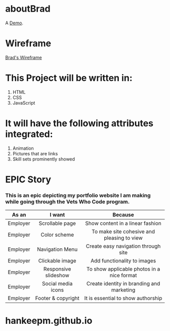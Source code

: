 # aboutBrad

A [Demo](https://bhankee.github.io/).

# Wireframe
[Brad's Wireframe](https://www.figma.com/file/UXut8uryvfwr5FWZh8MOMka9/AboutBradHankee)

# This Project will be written in:

1) HTML
2) CSS
3) JavaScript


# It will have the following attributes integrated:
1) Animation
2) Pictures that are links
3) Skill sets prominently showed


# EPIC Story
### This is an epic depicting my portfolio website I am making while going through the Vets Who Code program.

| As an    | I want               | Because                                    |
| -------  |:--------------------:| :-----------------------------------------:|
| Employer | Scrollable page      | Show content in a linear fashion           |  
| Employer | Color scheme         | To make site cohesive and pleasing to view |
| Employer | Navigation Menu      | Create easy navigation through site        |
| Employer | Clickable image      | Add functionality to images                |
| Employer | Responsive slideshow | To show applicable photos in a nice format |
| Employer | Social media icons   | Create identity in branding and marketing  |
| Employer | Footer & copyright   | It is essential to show authorship         |
# hankeepm.github.io
